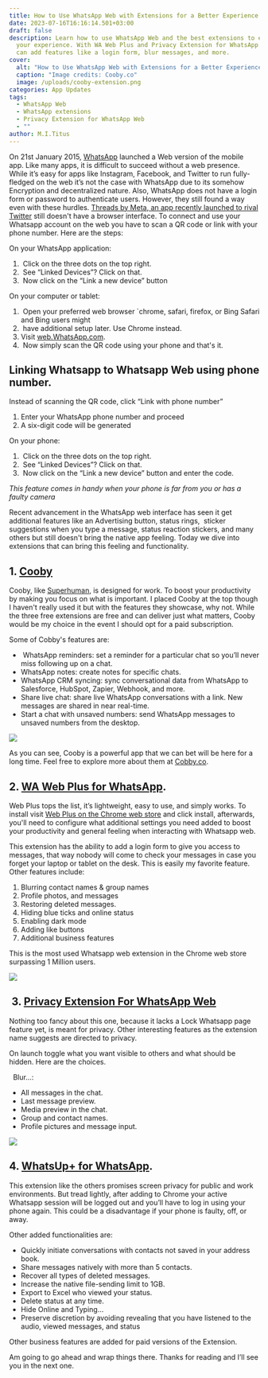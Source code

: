 ```yaml
---
title: How to Use WhatsApp Web with Extensions for a Better Experience
date: 2023-07-16T16:16:14.501+03:00
draft: false
description: Learn how to use WhatsApp Web and the best extensions to enhance
  your experience. With WA Web Plus and Privacy Extension for WhatsApp Web, you
  can add features like a login form, blur messages, and more.
cover:
  alt: "How to Use WhatsApp Web with Extensions for a Better Experience"
  caption: "Image credits: Cooby.co"
  image: /uploads/cooby-extension.png
categories: App Updates
tags:
  - WhatsApp Web
  - WhatsApp extensions
  - Privacy Extension for WhatsApp Web
  - ""
author: M.I.Titus
---
```

On 21st January 2015, [WhatsApp](https://www.bunnieabc.com/post/what-s-app-new-features-2022/) launched a Web version of the mobile app. Like many apps, it is difficult to succeed without a web presence. While it’s easy for apps like Instagram, Facebook, and Twitter to run fully-fledged on the web it’s not the case with WhatsApp due to its somehow Encryption and decentralized nature. Also, WhatsApp does not have a login form or password to authenticate users. However, they still found a way even with these hurdles. [Threads by Meta, an app recently launched to rival Twitter](https://www.bunnieabc.com/post/threads-zuck-backed-twitter-rival-to-share-snippets-threads-net/) still doesn't have a browser interface. To connect and use your Whatsapp account on the web you have to scan a QR code or link with your phone number. Here are the steps:

On your WhatsApp application:

1.  Click on the three dots on the top right.
1.  See “Linked Devices”? Click on that.
1.  Now click on the “Link a new device” button

On your computer or tablet: 

1.  Open your preferred web browser `chrome, safari, firefox, or Bing Safari and Bing users might           
1.  have additional setup later. Use Chrome instead.
1. Visit [web.WhatsApp.com](http://web.whatsapp.com).
1.  Now simply scan the QR code using your phone and that's it.

## Linking Whatsapp to Whatsapp Web using phone number.

Instead of scanning the QR code, click “Link with phone number” 

1. Enter your WhatsApp phone number and proceed
1. A six-digit code will be generated

On your phone:

1.  Click on the three dots on the top right.
1.  See “Linked Devices”? Click on that.
1.  Now click on the “Link a new device” button and enter the code.

_This feature comes in handy when your phone is far from you or has a faulty camera_

Recent advancement in the WhatsApp web interface has seen it get additional features like an Advertising button, status rings,  sticker suggestions when you type a message, status reaction stickers, and many others but still doesn't bring the native app feeling. Today we dive into extensions that can bring this feeling and functionality.



## 1. [**Cooby**](https://chrome.google.com/webstore/detail/cooby-best-whatsapp-exten/hcikfoejbgdmajlbhadhfchoekcoablm/related)

Cooby, like [Superhuman](https://superhuman.com/), is designed for work. To boost your productivity by making you focus on what is important. I placed Cooby at the top though I haven't really used it but with the features they showcase, why not. While the three free extensions are free and can deliver just what matters, Cooby would be my choice in the event I should opt for a paid subscription.

Some of Cobby's features are:

-  WhatsApp reminders: set a reminder for a particular chat so you’ll never miss following up on a chat.
- WhatsApp notes: create notes for specific chats.
- WhatsApp CRM syncing: sync conversational data from WhatsApp to Salesforce, HubSpot, Zapier, Webhook, and more.
- Share live chat: share live WhatsApp conversations with a link. New messages are shared in near real-time.
- Start a chat with unsaved numbers: send WhatsApp messages to unsaved numbers from the desktop.

![](https://lh4.googleusercontent.com/Mq86b9Z1WDUSbSmanYLQNFpmaYMf27gnlsjs4Gcs-L4jUVOnFR7IDakdeLe_gd9aQ41Ry8JMRtxM_uquiT8j9xx01NoHv3VB9zSbMX3_mTZxbA6b9hC4rn4yB6Ev3WjUpZtnX6TvQolcgXSdU2ha8JE)

As you can see, Cooby is a powerful app that we can bet will be here for a long time. Feel free to explore more about them at [Cobby.co](https://www.cooby.co/).


## 2. [**WA Web Plus for WhatsApp**](https://chrome.google.com/webstore/detail/wa-web-plus-for-whatsapp/ekcgkejcjdcmonfpmnljobemcbpnkamh)**.**

Web Plus tops the list, it’s lightweight, easy to use, and simply works. To install visit [Web Plus on the Chrome web store](https://chrome.google.com/webstore/detail/wa-web-plus-for-whatsapp/ekcgkejcjdcmonfpmnljobemcbpnkamh) and click install, afterwards, you'll need to configure what additional settings you need added to boost your productivity and general feeling when interacting with Whatsapp web.

This extension has the ability to add a login form to give you access to messages, that way nobody will come to check your messages in case you forget your laptop or tablet on the desk. This is easily my favorite feature. Other features include: 

1. Blurring contact names & group names
1. Profile photos, and messages 
1. Restoring deleted messages.
1. Hiding blue ticks and online status
1. Enabling dark mode
1. Adding like buttons
1. Additional business features

This is the most used Whatsapp web extension in the Chrome web store surpassing 1 Million users.

![](https://lh5.googleusercontent.com/Lai76JXhoJW0_EzBg2WRbiNbo8rMZ_Vr_K6dEI8-AGemiyEXC_XlRBMIwZ71XO0ZV866w04633DJDw7_r92NdcWi3nsq7jaC0QINrG8QiKz5XC6T2RV19kGmiZKCVSkxU-c6N7I1r78WE4Rz0drprbk)

##  3. [**Privacy Extension For WhatsApp Web**](https://chrome.google.com/webstore/detail/privacy-extension-for-wha/jbojhlhhggfmmkpefknmbdhlaghehini)

Nothing too fancy about this one, because it lacks a Lock Whatsapp page feature yet, is meant for privacy. Other interesting features as the extension name suggests are directed to privacy.

On launch toggle what you want visible to others and what should be hidden. Here are the choices.

  Blur…:

- All messages in the chat.
- Last message preview.
- Media preview in the chat.
- Group and contact names.
- Profile pictures and message input.

![](https://lh5.googleusercontent.com/fBOzYbQ9s7b6SeYn8g_hZcb4IyfUQv-zFuTHATPA-XJTh_DJCiySN7ziyGH03xom6lCFjkEtrQWncg4ajA2gm-6ySTqbQt1I1SlbB5IlhfJcl8KsB7SCoqaUJT66w7VmsDdNvYy_i8Wm5-QBWxGNiWA)

## 4. [**WhatsUp+ for WhatsApp**](https://chrome.google.com/webstore/detail/whatsup%2B-for-whatsapp-web/lpbkofhnclhhlaibcklkgaonbbmhjeco/related)**.**

This extension like the others promises screen privacy for public and work environments. But tread lightly, after adding to Chrome your active Whatsapp session will be logged out and you’ll have to log in using your phone again. This could be a disadvantage if your phone is faulty, off, or away.

Other added functionalities are:

- Quickly initiate conversations with contacts not saved in your address book.
- Share messages natively with more than 5 contacts.
- Recover all types of deleted messages.
- Increase the native file-sending limit to 1GB.
- Export to Excel who viewed your status.
- Delete status at any time.
- Hide Online and Typing... 
- Preserve discretion by avoiding revealing that you have listened to the audio, viewed messages, and status

Other business features are added for paid versions of the Extension.

Am going to go ahead and wrap things there. Thanks for reading and I’ll see you in the next one.


